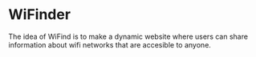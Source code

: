 # WiFinder
The idea of WiFind is to make a dynamic website where users can share information about wifi networks that are accesible to anyone.
